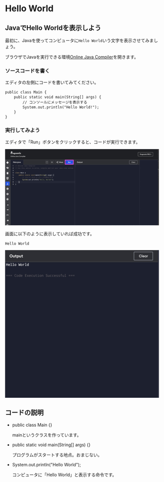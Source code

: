 # Hello World

## JavaでHello Worldを表示しよう

最初に、Javaを使ってコンピュータに`Hello World`いう文字を表示させてみましょう。

ブラウザでJavaを実行できる環境[Online Java Compiler](https://www.programiz.com/java-programming/online-compiler/)を開きます。


### ソースコードを書く

エディタの左側にコードを書いてみてください。

```
public class Main {
    public static void main(String[] args) {
        // コンソールにメッセージを表示する
        System.out.println("Hello World!");
    }
}
```

### 実行してみよう

エディタで「Run」ボタンをクリックすると、コードが実行できます。

![](img/001/helloWorld.jpeg)



画面に以下のように表示していれば成功です。
``` 
Hello World
```

![output](img/001/output.jpeg)

## コードの説明

- public class Main {}
  
  mainというクラスを作っています。

- public static void main(String[] args) {}

  プログラムがスタートする地点。おまじない。

- System.out.println("Hello World");

  コンピュータに「Hello World」と表示する命令です。
